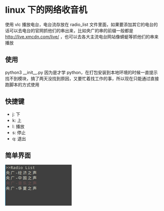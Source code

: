 # linux 下的网络收音机

使用 vlc 播放电台，电台流存放在 radio_list 文件里面，如果要添加其它的电台的话可以去电台的官网抓他们的串出来，比如央广的串的前缀一般都是 http://live.xmcdn.com/live/ ，也可以去各大主流电台网站像蜻蜓等抓他们的串来播放

## 使用

python3 \_\_init\_\_.py
因为是才学 python，在打包安装到本地环境的时候一直提示找不到模块，搞了两天没找到原因，又要忙着找工作的事，所以现在只能通过直接跑脚本的方式使用

## 快捷键

- j: 下
- k: 上
- l: 播放
- s: 停止
- q: 退出

## 简单界面

![ui.png](./ui.png)
